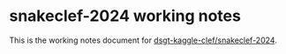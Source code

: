 # snakeclef-2024 working notes

This is the working notes document for [dsgt-kaggle-clef/snakeclef-2024](https://github.com/dsgt-kaggle-clef/snakeclef-2024).
